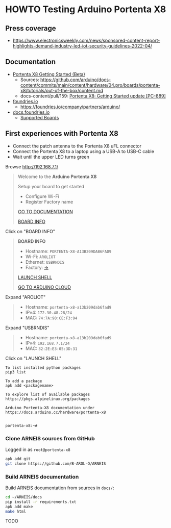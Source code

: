 # HOWTO Testing Arduino Portenta X8

## Press coverage

* <https://www.electronicsweekly.com/news/sponsored-content-report-highlights-demand-industry-led-iot-security-guidelines-2022-04/>

## Documentation

* [Portenta X8 Getting Started (Beta)](https://docs.arduino.cc/tutorials/portenta-x8/out-of-the-box)
  - Sources: <https://github.com/arduino/docs-content/commits/main/content/hardware/04.pro/boards/portenta-x8/tutorials/out-of-the-box/content.md>
  - docs-content/pull/159: [Portenta X8: Getting Started update [PC-889]](https://github.com/arduino/docs-content/pull/159)
* [foundries.io](https://foundries.io/)
  - <https://foundries.io/company/partners/arduino/>
* [docs.foundries.io](https://docs.foundries.io/latest/index.html)
  - [Supported Boards](https://docs.foundries.io/latest/reference-manual/boards/boards.html)

## First experiences with Portenta X8

- Connect the patch antenna to the Portenta X8 uFL connector
- Connect the Portenta X8 to a laptop using a USB-A to USB-C cable
- Wait until the upper LED turns green

<!-- markdown-link-check-disable-next-line -->
Browse <http://192.168.7.1/>

<!-- markdown-link-check-disable -->
> Welcome to the **Arduino Portenta X8**
>
> Setup your board to get started
>
> * Configure Wi-Fi
> * Register Factory name
>
> [GO TO DOCUMENTATION](https://docs.arduino.cc/hardware/portenta-x8)
>
> [BOARD INFO](http://192.168.7.1/)
<!-- markdown-link-check-enable -->

Click on "BOARD INFO"

> **BOARD INFO**
>
> * Hostname: `PORTENTA-X8-A13B209DAB6FAD9`
> * Wi-Fi: `AROLIOT`
> * Ethernet: `USBRNDIS`
> * Factory: [->](https://www.arduino.cc/x8-registerarolred)
>
> [LAUNCH SHELL](http://192.168.7.1/#/shell)
>
> [GO TO ARDUINO CLOUD](https://cloud.arduino.cc/)

Expand "AROLIOT"

> * Hostname: `portenta-x8-a13b209dab6fad9`
> * IPv4: `172.30.48.28/24`
> * MAC: `74:7A:90:CE:F3:94`

Expand "USBRNDIS"

> * Hostname: `portenta-x8-a13b209dab6fad9`
> * IPv4: `192.168.7.1/24`
> * MAC: `32:2E:E3:05:3D:31`

Click on "LAUNCH SHELL"

```text
To list installed python packages
pip3 list

To add a package
apk add <packagename>

To explore list of available packages
https://pkgs.alpinelinux.org/packages

Arduino Portenta-X8 documentation under
https://docs.arduino.cc/hardware/portenta-x8


portenta-x8:~#
```

### Clone ARNEIS sources from GitHub

Logged in as `root@portenta-x8`

```bash
apk add git
git clone https://github.com/B-AROL-O/ARNEIS
```

### Build ARNEIS documentation

Build ARNEIS documentation from sources in `docs/`:

```bash
cd ~/ARNEIS/docs
pip install -r requirements.txt
apk add make
make html
```

TODO

<!-- EOF -->
